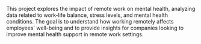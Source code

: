 This project explores the impact of remote work on mental health, analyzing data related to work-life balance, stress levels, and mental health conditions. The goal is to understand how working remotely affects employees' well-being and to provide insights for companies looking to improve mental health support in remote work settings.
